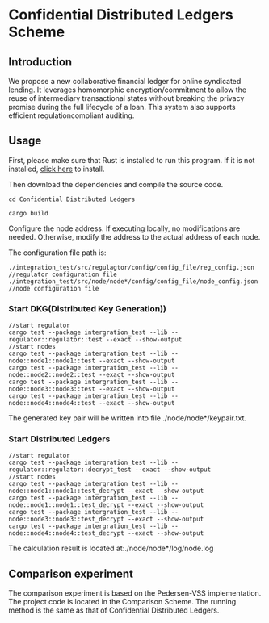 # Confidential Distributed Ledgers Scheme

## Introduction

We propose a new collaborative financial ledger for online syndicated lending. It leverages homomorphic encryption/commitment to allow the reuse of intermediary transactional
states without breaking the privacy promise during the full lifecycle of a loan. This system also supports efficient regulationcompliant auditing.

## Usage

First, please make sure that Rust is installed to run this program. If it is not installed, [click here](https://www.rust-lang.org/) to install.

Then download the dependencies and compile the source code.

```
cd Confidential Distributed Ledgers

cargo build
```
Configure the node address. If executing locally, no modifications are needed. Otherwise, modify the address to the actual address of each node.

The configuration file path is: 
```
./integration_test/src/regulagtor/config/config_file/reg_config.json //regulator configuration file
./integration_test/src/node/node*/config/config_file/node_config.json //node configuration file
```

### Start DKG(Distributed Key Generation))
```
//start regulator
cargo test --package intergration_test --lib -- regulator::regulator::test --exact --show-output
//start nodes
cargo test --package intergration_test --lib -- node::node1::node1::test --exact --show-output
cargo test --package intergration_test --lib -- node::node2::node2::test --exact --show-output
cargo test --package intergration_test --lib -- node::node3::node3::test --exact --show-output
cargo test --package intergration_test --lib -- node::node4::node4::test --exact --show-output 
```
The generated key pair will be written into file ./node/node*/keypair.txt.
### Start Distributed Ledgers
```
//start regulator
cargo test --package intergration_test --lib -- regulator::regulator::decrypt_test --exact --show-output
//start nodes
cargo test --package intergration_test --lib -- node::node1::node1::test_decrypt --exact --show-output 
cargo test --package intergration_test --lib -- node::node1::node1::test_decrypt --exact --show-output 
cargo test --package intergration_test --lib -- node::node3::node3::test_decrypt --exact --show-output
cargo test --package intergration_test --lib -- node::node4::node4::test_decrypt --exact --show-output
```
The calculation result is located at:./node/node*/log/node.log

## Comparison experiment
The comparison experiment is based on the Pedersen-VSS implementation. The project code is located in the Comparison Scheme. The running method is the same as that of Confidential Distributed Ledgers.
